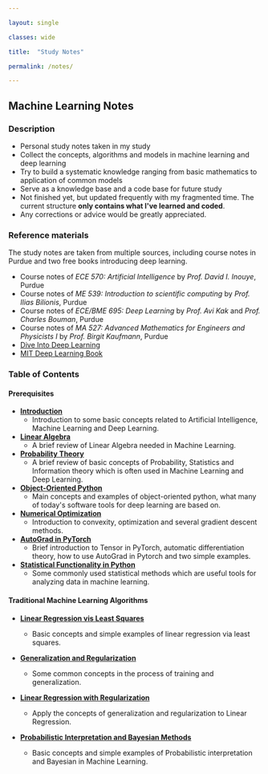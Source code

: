 ```yaml
---

layout: single 

classes: wide

title:  "Study Notes" 

permalink: /notes/

---
```


## Machine Learning Notes

### Description

- Personal study notes taken in my study
- Collect the concepts, algorithms and models in machine learning and deep learning
- Try to build a systematic knowledge ranging from basic mathematics to application of common models
- Serve as a knowledge base and a code base for future study
- Not finished yet, but updated frequently with my fragmented time. The current structure **only contains what I've learned and coded**.
- Any corrections or advice would be greatly appreciated.

### Reference materials

The study notes are taken from multiple sources, including course notes in Purdue and two free books introducing deep learning.

- Course notes of *ECE 570: Artificial Intelligence* by *Prof. David I. Inouye*, Purdue
- Course notes of *ME 539: Introduction to scientific computing* by *Prof. Ilias Bilionis*, Purdue
- Course notes of *ECE/BME 695: Deep Learning* by *Prof. Avi Kak* and *Prof. Charles Bouman*, Purdue
- Course notes of *MA 527: Advanced Mathematics for Engineers and Physicists I* by *Prof. Birgit Kaufmann*, Purdue
- [Dive Into Deep Learning](https://d2l.ai/chapter_preface/index.html)
- [MIT Deep Learning Book](https://www.deeplearningbook.org/)

### Table of Contents

#### Prerequisites

- **[Introduction](https://knoero.github.io/files/0_Prerequisites/00%20Introduction.pdf)**
  - Introduction to some basic concepts related to Artificial Intelligence, Machine Learning and Deep Learning. 
- **[Linear Algebra](https://knoero.github.io/files/0_Prerequisites/01%20Linear%20Algebra.pdf)**
  - A brief review of Linear Algebra needed in Machine Learning.
- **[Probability Theory](https://knoero.github.io/files/0_Prerequisites/02%20Probability%20Theory.pdf)**
  - A brief review of basic concepts of Probability, Statistics and Information theory which is often used in Machine Learning and Deep Learning.
- **[Object-Oriented Python](https://knoero.github.io/files/0_Prerequisites/03%20Object-Oriented%20Python.pdf)**
  - Main concepts and examples of object-oriented python, what many of today's software tools for deep learning are based on.
- **[Numerical Optimization](https://knoero.github.io/files/0_Prerequisites/04%20Numerical%20Optimization.pdf)**
  - Introduction to convexity, optimization and several gradient descent methods.
- **[AutoGrad in PyTorch](https://knoero.github.io/files/0_Prerequisites/04%20Numerical%20Optimization.pdf)**
  - Brief introduction to Tensor in PyTorch, automatic differentiation theory, how to use AutoGrad in Pytorch and two simple examples.
- **[Statistical Functionality in Python](https://knoero.github.io/files/0_Prerequisites/06%20Statistical%20Functionality%20in%20Python.pdf)**
  - Some commonly used statistical methods which are useful tools for analyzing data in machine learning.

#### Traditional Machine Learning Algorithms

- **[Linear Regression vis Least Squares](https://knoero.github.io/files/1_Basics/00%20Linear%20Regression%20via%20Least%20Squares.pdf)**
  - Basic concepts and simple examples of linear regression via least squares.
- **[Generalization and Regularization](https://knoero.github.io/files/1_Basics/01%20Generalization%20and%20Regularization.pdf)**
  - Some common concepts in the process of training and generalization.
- **[Linear Regression with Regularization](https://knoero.github.io/files/1_Basics/02%20Linear%20Regression%20with%20Regularization.pdf)**
  - Apply the concepts of generalization and regularization to Linear Regression.

- **[Probabilistic Interpretation and Bayesian Methods](https://knoero.github.io/files/1_Basics/03%20Probabilistic%20Interpretation%20and%20Bayesian%20Methods.pdf)**
  - Basic concepts and simple examples of Probabilistic interpretation and Bayesian in Machine Learning.